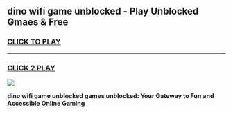 
## dino wifi game unblocked - Play Unblocked Gmaes & Free
<h3>
<a href="https://news.freeplayer.one?title=dino_wifi_game_unblocked&ref=16F">CLICK TO PLAY</a></h3>
<hr>

<h3>
<a href="https://news.freeplayer.one?title=dino_wifi_game_unblocked&ref=16F">CLICK 2 PLAY</a>
  
</h3>

<a href="https://news.freeplayer.one?title=dino_wifi_game_unblocked&ref=16F/"><img src="https://clearcache.store/games.png"></a>


**dino wifi game unblocked games unblocked: Your Gateway to Fun and Accessible Online Gaming**
